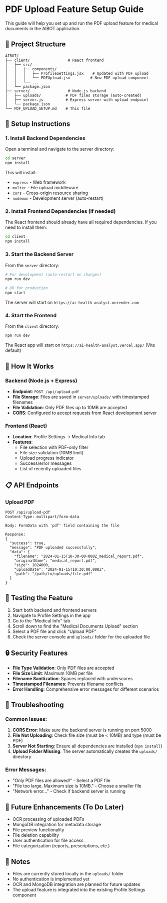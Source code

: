 # PDF Upload Feature Setup Guide

This guide will help you set up and run the PDF upload feature for medical documents in the AIBOT application.

## 📁 Project Structure

```
AIBOT/
├── client/                 # React frontend
│   ├── src/
│   │   ├── components/
│   │   │   ├── ProfileSettings.jsx    # Updated with PDF upload
│   │   │   └── PDFUpload.jsx         # New PDF upload component
│   │   └── ...
│   └── package.json
├── server/                 # Node.js backend
│   ├── uploads/           # PDF files storage (auto-created)
│   ├── server.js          # Express server with upload endpoint
│   └── package.json
└── PDF_UPLOAD_SETUP.md    # This file
```

## 🚀 Setup Instructions

### 1. Install Backend Dependencies

Open a terminal and navigate to the server directory:

```bash
cd server
npm install
```

This will install:
- `express` - Web framework
- `multer` - File upload middleware
- `cors` - Cross-origin resource sharing
- `nodemon` - Development server (auto-restart)

### 2. Install Frontend Dependencies (if needed)

The React frontend should already have all required dependencies. If you need to install them:

```bash
cd client
npm install
```

### 3. Start the Backend Server

From the `server` directory:

```bash
# For development (auto-restart on changes)
npm run dev

# OR for production
npm start
```

The server will start on `https://ai-health-analyst.onrender.com`

### 4. Start the Frontend

From the `client` directory:

```bash
npm run dev
```

The React app will start on `https://ai-health-analyst.vercel.app/` (Vite default)

## 🔧 How It Works

### Backend (Node.js + Express)

- **Endpoint**: `POST /api/upload-pdf`
- **File Storage**: Files are saved in `server/uploads/` with timestamped filenames
- **File Validation**: Only PDF files up to 10MB are accepted
- **CORS**: Configured to accept requests from React development server

### Frontend (React)

- **Location**: Profile Settings → Medical Info tab
- **Features**:
  - File selection with PDF-only filter
  - File size validation (10MB limit)
  - Upload progress indicator
  - Success/error messages
  - List of recently uploaded files

## 📋 API Endpoints

### Upload PDF
```
POST /api/upload-pdf
Content-Type: multipart/form-data

Body: FormData with 'pdf' field containing the file

Response:
{
  "success": true,
  "message": "PDF uploaded successfully",
  "data": {
    "filename": "2024-01-15T10-30-00-000Z_medical_report.pdf",
    "originalName": "medical_report.pdf",
    "size": 1024000,
    "uploadDate": "2024-01-15T10:30:00.000Z",
    "path": "/path/to/uploads/file.pdf"
  }
}
```

## 🧪 Testing the Feature

1. Start both backend and frontend servers
2. Navigate to Profile Settings in the app
3. Go to the "Medical Info" tab
4. Scroll down to find the "Medical Documents Upload" section
5. Select a PDF file and click "Upload PDF"
6. Check the server console and `uploads/` folder for the uploaded file

## 🔒 Security Features

- **File Type Validation**: Only PDF files are accepted
- **File Size Limit**: Maximum 10MB per file
- **Filename Sanitization**: Spaces replaced with underscores
- **Timestamped Filenames**: Prevents filename conflicts
- **Error Handling**: Comprehensive error messages for different scenarios

## 🚨 Troubleshooting

### Common Issues:

1. **CORS Error**: Make sure the backend server is running on port 5000
2. **File Not Uploading**: Check file size (must be < 10MB) and type (must be PDF)
3. **Server Not Starting**: Ensure all dependencies are installed (`npm install`)
4. **Upload Folder Missing**: The server automatically creates the `uploads/` directory

### Error Messages:

- "Only PDF files are allowed!" - Select a PDF file
- "File too large. Maximum size is 10MB." - Choose a smaller file
- "Network error..." - Check if backend server is running

## 🔮 Future Enhancements (To Do Later)

- OCR processing of uploaded PDFs
- MongoDB integration for metadata storage
- File preview functionality
- File deletion capability
- User authentication for file access
- File categorization (reports, prescriptions, etc.)

## 📝 Notes

- Files are currently stored locally in the `uploads/` folder
- No authentication is implemented yet
- OCR and MongoDB integration are planned for future updates
- The upload feature is integrated into the existing Profile Settings component